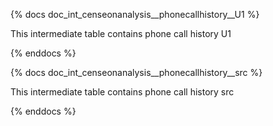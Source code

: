 {% docs doc_int_censeonanalysis__phonecallhistory__U1 %}

This intermediate table contains phone call history U1

{% enddocs %}

{% docs doc_int_censeonanalysis__phonecallhistory__src %}

This intermediate table contains phone call history src

{% enddocs %}

